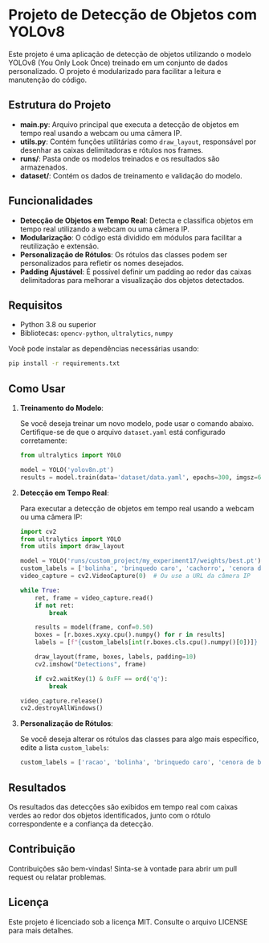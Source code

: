 
# Projeto de Detecção de Objetos com YOLOv8

Este projeto é uma aplicação de detecção de objetos utilizando o modelo YOLOv8 (You Only Look Once) treinado em um conjunto de dados personalizado. O projeto é modularizado para facilitar a leitura e manutenção do código.

## Estrutura do Projeto

- **main.py**: Arquivo principal que executa a detecção de objetos em tempo real usando a webcam ou uma câmera IP.
- **utils.py**: Contém funções utilitárias como `draw_layout`, responsável por desenhar as caixas delimitadoras e rótulos nos frames.
- **runs/**: Pasta onde os modelos treinados e os resultados são armazenados.
- **dataset/**: Contém os dados de treinamento e validação do modelo.

## Funcionalidades

- **Detecção de Objetos em Tempo Real**: Detecta e classifica objetos em tempo real utilizando a webcam ou uma câmera IP.
- **Modularização**: O código está dividido em módulos para facilitar a reutilização e extensão.
- **Personalização de Rótulos**: Os rótulos das classes podem ser personalizados para refletir os nomes desejados.
- **Padding Ajustável**: É possível definir um padding ao redor das caixas delimitadoras para melhorar a visualização dos objetos detectados.

## Requisitos

- Python 3.8 ou superior
- Bibliotecas: `opencv-python`, `ultralytics`, `numpy`

Você pode instalar as dependências necessárias usando:

```bash
pip install -r requirements.txt
```

## Como Usar

1. **Treinamento do Modelo**:

   Se você deseja treinar um novo modelo, pode usar o comando abaixo. Certifique-se de que o arquivo `dataset.yaml` está configurado corretamente:

   ```python
   from ultralytics import YOLO

   model = YOLO('yolov8n.pt')
   results = model.train(data='dataset/data.yaml', epochs=300, imgsz=640, project='runs/custom_project', name='my_experiment', patience=0)
   ```

2. **Detecção em Tempo Real**:

   Para executar a detecção de objetos em tempo real usando a webcam ou uma câmera IP:

   ```python
   import cv2
   from ultralytics import YOLO
   from utils import draw_layout

   model = YOLO('runs/custom_project/my_experiment17/weights/best.pt')  
   custom_labels = ['bolinha', 'brinquedo caro', 'cachorro', 'cenora de brinquedo', 'garrafinha de agua', 'humano', 'racao']
   video_capture = cv2.VideoCapture(0)  # Ou use a URL da câmera IP

   while True:
       ret, frame = video_capture.read()
       if not ret:
           break

       results = model(frame, conf=0.50)
       boxes = [r.boxes.xyxy.cpu().numpy() for r in results]
       labels = [f"{custom_labels[int(r.boxes.cls.cpu().numpy()[0])]} {r.boxes.conf.cpu().numpy()[0]:.2f}" for r in results]

       draw_layout(frame, boxes, labels, padding=10)
       cv2.imshow("Detections", frame)

       if cv2.waitKey(1) & 0xFF == ord('q'):
           break

   video_capture.release()
   cv2.destroyAllWindows()
   ```

3. **Personalização de Rótulos**:

   Se você deseja alterar os rótulos das classes para algo mais específico, edite a lista `custom_labels`:

   ```python
   custom_labels = ['racao', 'bolinha', 'brinquedo caro', 'cenora de brinquedo', 'garrafinha de agua', 'humano', 'cachorro']
   ```

## Resultados

Os resultados das detecções são exibidos em tempo real com caixas verdes ao redor dos objetos identificados, junto com o rótulo correspondente e a confiança da detecção.

## Contribuição

Contribuições são bem-vindas! Sinta-se à vontade para abrir um pull request ou relatar problemas.

## Licença

Este projeto é licenciado sob a licença MIT. Consulte o arquivo LICENSE para mais detalhes.
